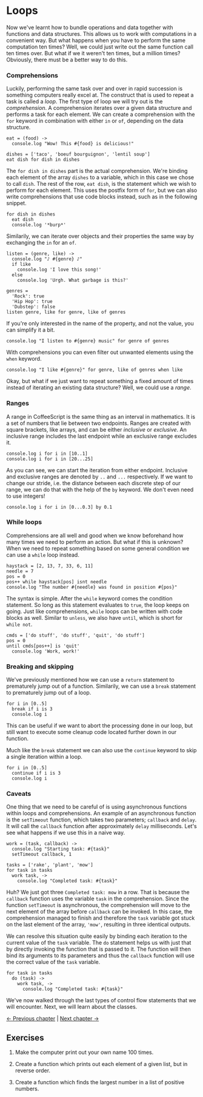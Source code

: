 # Loops

Now we've learnt how to bundle operations and data together with functions and data structures. This allows us to work with computations in a convenient way. But what happens when you have to perform the same computation ten times? Well, we could just write out the same function call ten times over. But what if we it weren't ten times, but a million times? Obviously, there must be a better way to do this.

### Comprehensions

Luckily, performing the same task over and over in rapid succession is something computers really excel at. The construct that is used to repeat a task is called a *loop*. The first type of loop we will try out is the *comprehension*. A comprehension iterates over a given data structure and performs a task for each element. We can create a comprehension with the `for` keyword in combination with either `in` or `of`, depending on the data structure.

    eat = (food) ->
      console.log "Wow! This #{food} is delicious!"

    dishes = ['taco', 'boeuf bourguignon', 'lentil soup']
    eat dish for dish in dishes

The `for dish in dishes` part is the actual comprehension. We're binding each element of the array `dishes` to a variable, which in this case we chose to call `dish`. The rest of the row, `eat dish`, is the statement which we wish to perform for each element. This uses the postfix form of `for`, but we can also write comprehensions that use code blocks instead, such as in the following snippet.

    for dish in dishes
      eat dish
      console.log '*burp*'

Similarily, we can iterate over objects and their properties the same way by exchanging the `in` for an `of`.

    listen = (genre, like) ->
      console.log "♪ #{genre} ♪"
      if like
        console.log 'I love this song!'
      else
        console.log 'Urgh. What garbage is this?'

    genres =
      'Rock': true
      'Hip Hop': true
      'Dubstep': false
    listen genre, like for genre, like of genres

If you're only interested in the name of the property, and not the value, you can simplify it a bit.

    console.log "I listen to #{genre} music" for genre of genres

With comprehensions you can even filter out unwanted elements using the `when` keyword.

    console.log "I like #{genre}" for genre, like of genres when like

Okay, but what if we just want to repeat something a fixed amount of times instead of iterating an existing data structure? Well, we could use a *range*.

### Ranges

A range in CoffeeScript is the same thing as an interval in mathematics. It is a set of numbers that lie between two endpoints. Ranges are created with square brackets, like arrays, and can be either *inclusive* or *exclusive*. An inclusive range includes the last endpoint while an exclusive range excludes it.

    console.log i for i in [10..1]
    console.log i for i in [20...25]

As you can see, we can start the iteration from either endpoint. Inclusive and exclusive ranges are denoted by `..` and `...` respectively. If we want to change our stride, i.e. the distance between each discrete step of our range, we can do that with the help of the `by` keyword. We don't even need to use integers!

    console.log i for i in [0...0.3] by 0.1

### While loops

Comprehensions are all well and good when we know beforehand how many times we need to perform an action. But what if this is unknown? When we need to repeat something based on some general condition we can use a `while` loop instead.

    haystack = [2, 13, 7, 33, 6, 11]
    needle = 7
    pos = 0
    pos++ while haystack[pos] isnt needle
    console.log "The number #{needle} was found in position #{pos}"

The syntax is simple. After the `while` keyword comes the condition statement. So long as this statement evaluates to `true`, the loop keeps on going. Just like comprehensions, `while` loops can be written with code blocks as well. Similar to `unless`, we also have `until`, which is short for `while not`.

    cmds = ['do stuff', 'do stuff', 'quit', 'do stuff']
    pos = 0
    until cmds[pos++] is 'quit'
      console.log 'Work, work!'

### Breaking and skipping

We've previously mentioned how we can use a `return` statement to prematurely jump out of a function. Similarily, we can use a `break` statement to prematurely jump out of a loop.

    for i in [0..5]
      break if i is 3
      console.log i

This can be useful if we want to abort the processing done in our loop, but still want to execute some cleanup code located further down in our function.

Much like the `break` statement we can also use the `continue` keyword to skip a single iteration within a loop.

    for i in [0..5]
      continue if i is 3
      console.log i

### Caveats

One thing that we need to be careful of is using asynchronous functions within loops and comprehensions. An example of an asynchronous function is the `setTimeout` function, which takes two parameters; `callback` and `delay`. It will call the `callback` function after approximately `delay` milliseconds. Let's see what happens if we use this in a naive way.

    work = (task, callback) ->
      console.log "Starting task: #{task}"
      setTimeout callback, 1

    tasks = ['rake', 'plant', 'mow']
    for task in tasks
      work task, ->
        console.log "Completed task: #{task}"

Huh? We just got three `Completed task: mow` in a row. That is because the `callback` function uses the variable `task` in the comprehension. Since the function `setTimeout` is asynchronous, the comprehension will move to the next element of the array before `callback` can be invoked. In this case, the comprehension managed to finish and therefore the `task` variable got stuck on the last element of the array, `'mow'`, resulting in three identical outputs.

We can resolve this situation quite easily by binding each iteration to the current value of the `task` variable. The `do` statement helps us with just that by directly invoking the function that is passed to it. The function will then bind its arguments to its parameters and thus the `callback` function will use the correct value of the `task` variable.

    for task in tasks
      do (task) ->
        work task, ->
          console.log "Completed task: #{task}"

We've now walked through the last types of control flow statements that we will encounter. Next, we will learn about the classes.

[← Previous chapter](./05-data-structures.coffee.md) | [Next chapter →](./07-classes.coffee.md)

## Exercises

1. Make the computer print out your own name 100 times.

2. Create a function which prints out each element of a given list, but in reverse order.

3. Create a function which finds the largest number in a list of positive numbers.
